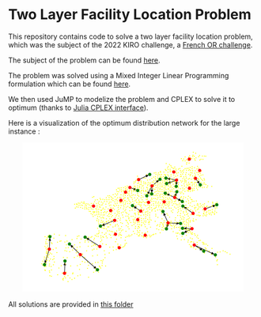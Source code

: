 # Two Layer Facility Location Problem 

This repository contains code to solve a two layer facility location problem, which was the subject of the 2022 KIRO challenge, a [French OR challenge](
https://kiro.enpc.org).

The subject of the problem can be found [here](/doc/subject.pdf).

The problem was solved using a Mixed Integer Linear Programming formulation which can be found [here](/doc/model.pdf).

We then used JuMP to modelize the problem and CPLEX to solve it to optimum (thanks to [Julia CPLEX interface](https://github.com/jump-dev/CPLEX.jl)).

Here is a visualization of the optimum distribution network for the large instance : 

<p align="center">
  <img src="doc/visu_large.png" />
</p>


All solutions are provided in [this folder](/sol/)





